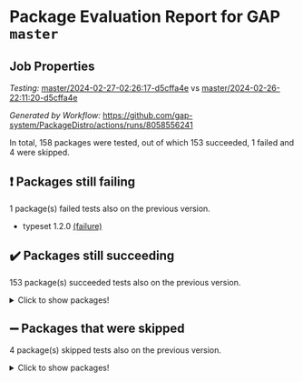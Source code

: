 # Package Evaluation Report for GAP `master`

## Job Properties

*Testing:* [master/2024-02-27-02:26:17-d5cffa4e](https://github.com/gap-system/PackageDistro/blob/data/reports/master/2024-02-27-02:26:17-d5cffa4e) vs [master/2024-02-26-22:11:20-d5cffa4e](https://github.com/gap-system/PackageDistro/blob/data/reports/master/2024-02-26-22:11:20-d5cffa4e)

*Generated by Workflow:* https://github.com/gap-system/PackageDistro/actions/runs/8058556241

In total, 158 packages were tested, out of which 153 succeeded, 1 failed and 4 were skipped.

## :exclamation: Packages still failing

1 package(s) failed tests also on the previous version.
- typeset 1.2.0 [(failure)](https://github.com/gap-system/PackageDistro/actions/runs/8058556241/job/22011711625)

## :heavy_check_mark: Packages still succeeding

153 package(s) succeeded tests also on the previous version.
<details><summary>Click to show packages!</summary>

- 4ti2interface 2023.02-04 [(success)](https://github.com/gap-system/PackageDistro/actions/runs/8058556241/job/22011682514)
- ace 5.6.2 [(success)](https://github.com/gap-system/PackageDistro/actions/runs/8058556241/job/22011684406)
- aclib 1.3.2 [(success)](https://github.com/gap-system/PackageDistro/actions/runs/8058556241/job/22011685003)
- agt 0.3.1 [(success)](https://github.com/gap-system/PackageDistro/actions/runs/8058556241/job/22011685430)
- alnuth 3.2.1 [(success)](https://github.com/gap-system/PackageDistro/actions/runs/8058556241/job/22011685680)
- anupq 3.3.0 [(success)](https://github.com/gap-system/PackageDistro/actions/runs/8058556241/job/22011687740)
- atlasrep 2.1.8 [(success)](https://github.com/gap-system/PackageDistro/actions/runs/8058556241/job/22011687991)
- autodoc 2023.06.19 [(success)](https://github.com/gap-system/PackageDistro/actions/runs/8058556241/job/22011688155)
- automata 1.15 [(success)](https://github.com/gap-system/PackageDistro/actions/runs/8058556241/job/22011688313)
- automgrp 1.3.2 [(success)](https://github.com/gap-system/PackageDistro/actions/runs/8058556241/job/22011688484)
- autpgrp 1.11 [(success)](https://github.com/gap-system/PackageDistro/actions/runs/8058556241/job/22011688652)
- cap 2024.02-05 [(success)](https://github.com/gap-system/PackageDistro/actions/runs/8058556241/job/22011688835)
- caratinterface 2.3.6 [(success)](https://github.com/gap-system/PackageDistro/actions/runs/8058556241/job/22011688983)
- cddinterface 2022.11.01 [(success)](https://github.com/gap-system/PackageDistro/actions/runs/8058556241/job/22011689165)
- circle 1.6.6 [(success)](https://github.com/gap-system/PackageDistro/actions/runs/8058556241/job/22011689349)
- classicpres 1.22 [(success)](https://github.com/gap-system/PackageDistro/actions/runs/8058556241/job/22011689526)
- cohomolo 1.6.11 [(success)](https://github.com/gap-system/PackageDistro/actions/runs/8058556241/job/22011689702)
- congruence 1.2.5 [(success)](https://github.com/gap-system/PackageDistro/actions/runs/8058556241/job/22011689878)
- corelg 1.56 [(success)](https://github.com/gap-system/PackageDistro/actions/runs/8058556241/job/22011690079)
- crime 1.6 [(success)](https://github.com/gap-system/PackageDistro/actions/runs/8058556241/job/22011690235)
- crisp 1.4.6 [(success)](https://github.com/gap-system/PackageDistro/actions/runs/8058556241/job/22011690405)
- crypting 0.10.4 [(success)](https://github.com/gap-system/PackageDistro/actions/runs/8058556241/job/22011690573)
- cryst 4.1.27 [(success)](https://github.com/gap-system/PackageDistro/actions/runs/8058556241/job/22011690734)
- crystcat 1.1.10 [(success)](https://github.com/gap-system/PackageDistro/actions/runs/8058556241/job/22011690872)
- ctbllib 1.3.7 [(success)](https://github.com/gap-system/PackageDistro/actions/runs/8058556241/job/22011691014)
- cubefree 1.19 [(success)](https://github.com/gap-system/PackageDistro/actions/runs/8058556241/job/22011691173)
- curlinterface 2.3.2 [(success)](https://github.com/gap-system/PackageDistro/actions/runs/8058556241/job/22011691292)
- cvec 2.8.1 [(success)](https://github.com/gap-system/PackageDistro/actions/runs/8058556241/job/22011691467)
- datastructures 0.3.0 [(success)](https://github.com/gap-system/PackageDistro/actions/runs/8058556241/job/22011691644)
- deepthought 1.0.6 [(success)](https://github.com/gap-system/PackageDistro/actions/runs/8058556241/job/22011691807)
- design 1.8 [(success)](https://github.com/gap-system/PackageDistro/actions/runs/8058556241/job/22011691965)
- difsets 2.3.1 [(success)](https://github.com/gap-system/PackageDistro/actions/runs/8058556241/job/22011692163)
- digraphs 1.7.1 [(success)](https://github.com/gap-system/PackageDistro/actions/runs/8058556241/job/22011692318)
- edim 1.3.8 [(success)](https://github.com/gap-system/PackageDistro/actions/runs/8058556241/job/22011692498)
- example 4.3.4 [(success)](https://github.com/gap-system/PackageDistro/actions/runs/8058556241/job/22011692660)
- examplesforhomalg 2023.10-01 [(success)](https://github.com/gap-system/PackageDistro/actions/runs/8058556241/job/22011692862)
- factint 1.6.3 [(success)](https://github.com/gap-system/PackageDistro/actions/runs/8058556241/job/22011693098)
- ferret 1.0.10 [(success)](https://github.com/gap-system/PackageDistro/actions/runs/8058556241/job/22011693260)
- fga 1.5.0 [(success)](https://github.com/gap-system/PackageDistro/actions/runs/8058556241/job/22011693435)
- fining 1.5.6 [(success)](https://github.com/gap-system/PackageDistro/actions/runs/8058556241/job/22011693584)
- float 1.0.4 [(success)](https://github.com/gap-system/PackageDistro/actions/runs/8058556241/job/22011693772)
- format 1.4.4 [(success)](https://github.com/gap-system/PackageDistro/actions/runs/8058556241/job/22011693956)
- forms 1.2.9 [(success)](https://github.com/gap-system/PackageDistro/actions/runs/8058556241/job/22011694178)
- fplsa 1.2.6 [(success)](https://github.com/gap-system/PackageDistro/actions/runs/8058556241/job/22011694355)
- fr 2.4.13 [(success)](https://github.com/gap-system/PackageDistro/actions/runs/8058556241/job/22011694536)
- francy 2.0.3 [(success)](https://github.com/gap-system/PackageDistro/actions/runs/8058556241/job/22011694741)
- fwtree 1.3 [(success)](https://github.com/gap-system/PackageDistro/actions/runs/8058556241/job/22011694926)
- gapdoc 1.6.7 [(success)](https://github.com/gap-system/PackageDistro/actions/runs/8058556241/job/22011695130)
- gauss 2023.02-04 [(success)](https://github.com/gap-system/PackageDistro/actions/runs/8058556241/job/22011695331)
- gaussforhomalg 2023.11-01 [(success)](https://github.com/gap-system/PackageDistro/actions/runs/8058556241/job/22011695534)
- gbnp 1.0.5 [(success)](https://github.com/gap-system/PackageDistro/actions/runs/8058556241/job/22011695740)
- generalizedmorphismsforcap 2024.01-01 [(success)](https://github.com/gap-system/PackageDistro/actions/runs/8058556241/job/22011695954)
- genss 1.6.8 [(success)](https://github.com/gap-system/PackageDistro/actions/runs/8058556241/job/22011696145)
- gradedmodules 2024.01-01 [(success)](https://github.com/gap-system/PackageDistro/actions/runs/8058556241/job/22011696315)
- gradedringforhomalg 2023.08-01 [(success)](https://github.com/gap-system/PackageDistro/actions/runs/8058556241/job/22011696497)
- grape 4.9.0 [(success)](https://github.com/gap-system/PackageDistro/actions/runs/8058556241/job/22011696668)
- groupoids 1.74 [(success)](https://github.com/gap-system/PackageDistro/actions/runs/8058556241/job/22011696809)
- grpconst 2.6.5 [(success)](https://github.com/gap-system/PackageDistro/actions/runs/8058556241/job/22011696986)
- guarana 0.96.3 [(success)](https://github.com/gap-system/PackageDistro/actions/runs/8058556241/job/22011697180)
- guava 3.18 [(success)](https://github.com/gap-system/PackageDistro/actions/runs/8058556241/job/22011697375)
- hap 1.62 [(success)](https://github.com/gap-system/PackageDistro/actions/runs/8058556241/job/22011697523)
- hapcryst 0.1.15 [(success)](https://github.com/gap-system/PackageDistro/actions/runs/8058556241/job/22011697674)
- hecke 1.5.3 [(success)](https://github.com/gap-system/PackageDistro/actions/runs/8058556241/job/22011697863)
- help 3.5 [(success)](https://github.com/gap-system/PackageDistro/actions/runs/8058556241/job/22011698009)
- homalg 2024.01-01 [(success)](https://github.com/gap-system/PackageDistro/actions/runs/8058556241/job/22011698164)
- homalgtocas 2023.11-01 [(success)](https://github.com/gap-system/PackageDistro/actions/runs/8058556241/job/22011698318)
- idrel 2.46 [(success)](https://github.com/gap-system/PackageDistro/actions/runs/8058556241/job/22011698478)
- images 1.3.2 [(success)](https://github.com/gap-system/PackageDistro/actions/runs/8058556241/job/22011698632)
- intpic 0.3.0 [(success)](https://github.com/gap-system/PackageDistro/actions/runs/8058556241/job/22011698791)
- io 4.8.2 [(success)](https://github.com/gap-system/PackageDistro/actions/runs/8058556241/job/22011698941)
- io_forhomalg 2023.02-04 [(success)](https://github.com/gap-system/PackageDistro/actions/runs/8058556241/job/22011699093)
- irredsol 1.4.4 [(success)](https://github.com/gap-system/PackageDistro/actions/runs/8058556241/job/22011699237)
- json 2.2.0 [(success)](https://github.com/gap-system/PackageDistro/actions/runs/8058556241/job/22011699377)
- jupyterkernel 1.5.0 [(success)](https://github.com/gap-system/PackageDistro/actions/runs/8058556241/job/22011699493)
- jupyterviz 1.5.6 [(success)](https://github.com/gap-system/PackageDistro/actions/runs/8058556241/job/22011699637)
- kan 1.37 [(success)](https://github.com/gap-system/PackageDistro/actions/runs/8058556241/job/22011699774)
- kbmag 1.5.11 [(success)](https://github.com/gap-system/PackageDistro/actions/runs/8058556241/job/22011699939)
- laguna 3.9.6 [(success)](https://github.com/gap-system/PackageDistro/actions/runs/8058556241/job/22011700085)
- liealgdb 2.2.1 [(success)](https://github.com/gap-system/PackageDistro/actions/runs/8058556241/job/22011700255)
- liepring 2.8 [(success)](https://github.com/gap-system/PackageDistro/actions/runs/8058556241/job/22011700391)
- liering 2.4.2 [(success)](https://github.com/gap-system/PackageDistro/actions/runs/8058556241/job/22011700539)
- linearalgebraforcap 2024.02-02 [(success)](https://github.com/gap-system/PackageDistro/actions/runs/8058556241/job/22011700696)
- localizeringforhomalg 2023.10-01 [(success)](https://github.com/gap-system/PackageDistro/actions/runs/8058556241/job/22011700856)
- loops 3.4.3 [(success)](https://github.com/gap-system/PackageDistro/actions/runs/8058556241/job/22011701045)
- lpres 1.0.3 [(success)](https://github.com/gap-system/PackageDistro/actions/runs/8058556241/job/22011701186)
- majoranaalgebras 1.5.1 [(success)](https://github.com/gap-system/PackageDistro/actions/runs/8058556241/job/22011701325)
- mapclass 1.4.6 [(success)](https://github.com/gap-system/PackageDistro/actions/runs/8058556241/job/22011701456)
- matgrp 0.70 [(success)](https://github.com/gap-system/PackageDistro/actions/runs/8058556241/job/22011701617)
- matricesforhomalg 2024.02-01 [(success)](https://github.com/gap-system/PackageDistro/actions/runs/8058556241/job/22011701786)
- modisom 2.5.4 [(success)](https://github.com/gap-system/PackageDistro/actions/runs/8058556241/job/22011701923)
- modulepresentationsforcap 2024.01-04 [(success)](https://github.com/gap-system/PackageDistro/actions/runs/8058556241/job/22011702038)
- modules 2024.01-01 [(success)](https://github.com/gap-system/PackageDistro/actions/runs/8058556241/job/22011702162)
- monoidalcategories 2024.02-03 [(success)](https://github.com/gap-system/PackageDistro/actions/runs/8058556241/job/22011702283)
- nconvex 2022.09-01 [(success)](https://github.com/gap-system/PackageDistro/actions/runs/8058556241/job/22011702410)
- nilmat 1.4.2 [(success)](https://github.com/gap-system/PackageDistro/actions/runs/8058556241/job/22011702564)
- nock 1.5 [(success)](https://github.com/gap-system/PackageDistro/actions/runs/8058556241/job/22011702776)
- normalizinterface 1.3.6 [(success)](https://github.com/gap-system/PackageDistro/actions/runs/8058556241/job/22011702950)
- nq 2.5.11 [(success)](https://github.com/gap-system/PackageDistro/actions/runs/8058556241/job/22011703087)
- numericalsgps 1.3.1 [(success)](https://github.com/gap-system/PackageDistro/actions/runs/8058556241/job/22011703219)
- openmath 11.5.3 [(success)](https://github.com/gap-system/PackageDistro/actions/runs/8058556241/job/22011703386)
- orb 4.9.0 [(success)](https://github.com/gap-system/PackageDistro/actions/runs/8058556241/job/22011703533)
- packagemanager 1.4.3 [(success)](https://github.com/gap-system/PackageDistro/actions/runs/8058556241/job/22011703667)
- patternclass 2.4.3 [(success)](https://github.com/gap-system/PackageDistro/actions/runs/8058556241/job/22011703815)
- permut 2.0.5 [(success)](https://github.com/gap-system/PackageDistro/actions/runs/8058556241/job/22011703960)
- polenta 1.3.10 [(success)](https://github.com/gap-system/PackageDistro/actions/runs/8058556241/job/22011704134)
- polymaking 0.8.7 [(success)](https://github.com/gap-system/PackageDistro/actions/runs/8058556241/job/22011704267)
- primgrp 3.4.4 [(success)](https://github.com/gap-system/PackageDistro/actions/runs/8058556241/job/22011704395)
- profiling 2.5.4 [(success)](https://github.com/gap-system/PackageDistro/actions/runs/8058556241/job/22011704517)
- qdistrnd 0.9.4 [(success)](https://github.com/gap-system/PackageDistro/actions/runs/8058556241/job/22011704692)
- qpa 1.35 [(success)](https://github.com/gap-system/PackageDistro/actions/runs/8058556241/job/22011704829)
- quagroup 1.8.4 [(success)](https://github.com/gap-system/PackageDistro/actions/runs/8058556241/job/22011705059)
- radiroot 2.9 [(success)](https://github.com/gap-system/PackageDistro/actions/runs/8058556241/job/22011705238)
- rcwa 4.7.1 [(success)](https://github.com/gap-system/PackageDistro/actions/runs/8058556241/job/22011705427)
- rds 1.8 [(success)](https://github.com/gap-system/PackageDistro/actions/runs/8058556241/job/22011705604)
- recog 1.4.2 [(success)](https://github.com/gap-system/PackageDistro/actions/runs/8058556241/job/22011705777)
- repndecomp 1.3.0 [(success)](https://github.com/gap-system/PackageDistro/actions/runs/8058556241/job/22011705950)
- repsn 3.1.2 [(success)](https://github.com/gap-system/PackageDistro/actions/runs/8058556241/job/22011706124)
- resclasses 4.7.3 [(success)](https://github.com/gap-system/PackageDistro/actions/runs/8058556241/job/22011706289)
- ringsforhomalg 2023.11-02 [(success)](https://github.com/gap-system/PackageDistro/actions/runs/8058556241/job/22011706447)
- sco 2023.08-01 [(success)](https://github.com/gap-system/PackageDistro/actions/runs/8058556241/job/22011706636)
- scscp 2.4.2 [(success)](https://github.com/gap-system/PackageDistro/actions/runs/8058556241/job/22011706839)
- semigroups 5.3.6 [(success)](https://github.com/gap-system/PackageDistro/actions/runs/8058556241/job/22011707034)
- sglppow 2.3 [(success)](https://github.com/gap-system/PackageDistro/actions/runs/8058556241/job/22011707309)
- sgpviz 0.999.5 [(success)](https://github.com/gap-system/PackageDistro/actions/runs/8058556241/job/22011707517)
- simpcomp 2.1.14 [(success)](https://github.com/gap-system/PackageDistro/actions/runs/8058556241/job/22011708118)
- singular 2023.02.09 [(success)](https://github.com/gap-system/PackageDistro/actions/runs/8058556241/job/22011708382)
- sl2reps 1.1 [(success)](https://github.com/gap-system/PackageDistro/actions/runs/8058556241/job/22011708612)
- sla 1.5.3 [(success)](https://github.com/gap-system/PackageDistro/actions/runs/8058556241/job/22011708809)
- smallgrp 1.5.3 [(success)](https://github.com/gap-system/PackageDistro/actions/runs/8058556241/job/22011709036)
- smallsemi 0.6.13 [(success)](https://github.com/gap-system/PackageDistro/actions/runs/8058556241/job/22011709211)
- sonata 2.9.6 [(success)](https://github.com/gap-system/PackageDistro/actions/runs/8058556241/job/22011709385)
- sophus 1.27 [(success)](https://github.com/gap-system/PackageDistro/actions/runs/8058556241/job/22011709574)
- sotgrps 1.2 [(success)](https://github.com/gap-system/PackageDistro/actions/runs/8058556241/job/22011709807)
- spinsym 1.5.2 [(success)](https://github.com/gap-system/PackageDistro/actions/runs/8058556241/job/22011710054)
- standardff 1.0 [(success)](https://github.com/gap-system/PackageDistro/actions/runs/8058556241/job/22011710313)
- symbcompcc 1.3.2 [(success)](https://github.com/gap-system/PackageDistro/actions/runs/8058556241/job/22011710518)
- thelma 1.3 [(success)](https://github.com/gap-system/PackageDistro/actions/runs/8058556241/job/22011710718)
- tomlib 1.2.11 [(success)](https://github.com/gap-system/PackageDistro/actions/runs/8058556241/job/22011710923)
- toolsforhomalg 2023.11-01 [(success)](https://github.com/gap-system/PackageDistro/actions/runs/8058556241/job/22011711068)
- toric 1.9.5 [(success)](https://github.com/gap-system/PackageDistro/actions/runs/8058556241/job/22011711202)
- toricvarieties 2022.07.13 [(success)](https://github.com/gap-system/PackageDistro/actions/runs/8058556241/job/22011711366)
- transgrp 3.6.5 [(success)](https://github.com/gap-system/PackageDistro/actions/runs/8058556241/job/22011711497)
- ugaly 4.1.3 [(success)](https://github.com/gap-system/PackageDistro/actions/runs/8058556241/job/22011711739)
- unipot 1.5 [(success)](https://github.com/gap-system/PackageDistro/actions/runs/8058556241/job/22011711896)
- unitlib 4.2.0 [(success)](https://github.com/gap-system/PackageDistro/actions/runs/8058556241/job/22011712038)
- utils 0.85 [(success)](https://github.com/gap-system/PackageDistro/actions/runs/8058556241/job/22011712187)
- uuid 0.7 [(success)](https://github.com/gap-system/PackageDistro/actions/runs/8058556241/job/22011712310)
- walrus 0.9991 [(success)](https://github.com/gap-system/PackageDistro/actions/runs/8058556241/job/22011712427)
- wedderga 4.10.5 [(success)](https://github.com/gap-system/PackageDistro/actions/runs/8058556241/job/22011712566)
- xmod 2.92 [(success)](https://github.com/gap-system/PackageDistro/actions/runs/8058556241/job/22011712758)
- xmodalg 1.23 [(success)](https://github.com/gap-system/PackageDistro/actions/runs/8058556241/job/22011712908)
- yangbaxter 0.10.3 [(success)](https://github.com/gap-system/PackageDistro/actions/runs/8058556241/job/22011713037)
- zeromqinterface 0.14 [(success)](https://github.com/gap-system/PackageDistro/actions/runs/8058556241/job/22011713187)
</details>

## :heavy_minus_sign: Packages that were skipped

4 package(s) skipped tests also on the previous version.
<details><summary>Click to show packages!</summary>

- browse 1.8.21 [(skipped)](https://github.com/gap-system/PackageDistro/actions/runs/8058556241/job/22011505362)
- itc 1.5.1 [(skipped)](https://github.com/gap-system/PackageDistro/actions/runs/8058556241/job/22011505362)
- polycyclic 2.16 [(skipped)](https://github.com/gap-system/PackageDistro/actions/runs/8058556241/job/22011505362)
- xgap 4.32 [(skipped)](https://github.com/gap-system/PackageDistro/actions/runs/8058556241/job/22011505362)
</details>

